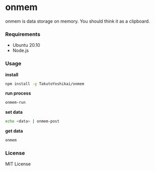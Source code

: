 # onmem
onmem is data storage on memory. You should think it as a clipboard.

### Requirements
* Ubuntu 20.10
* Node.js

### Usage
**install**
```bash
npm install -g TakutoYoshikai/onmem
```

**run process**
```bash
onmem-run
```

**set data**
```bash
echo <data> | onmem-post
```

**get data**
```bash
onmem
```

### License
MIT License
